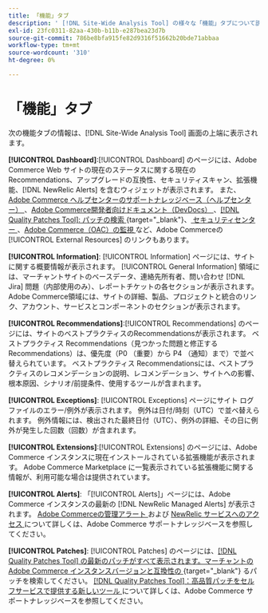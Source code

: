 ```yaml
---
title: 「機能」タブ
description: ' [!DNL Site-Wide Analysis Tool] の様々な「機能」タブについて説明します。'
exl-id: 23fc0311-82aa-430b-b11b-e287bea23d7b
source-git-commit: 786be8bfa915fe82d9316f51662b20bde71abbaa
workflow-type: tm+mt
source-wordcount: '310'
ht-degree: 0%

---
```


# 「機能」タブ

次の機能タブの情報は、[!DNL Site-Wide Analysis Tool] 画面の上端に表示されます。

**[!UICONTROL Dashboard]**:[!UICONTROL Dashboard] のページには、Adobe Commerce Web サイトの現在のステータスに関する現在のRecommendations、アップグレードの互換性、セキュリティスキャン、拡張機能、[!DNL NewRelic Alerts] を含むウィジェットが表示されます。 また、[Adobe Commerce ヘルプセンターのサポートナレッジベース（ヘルプセンター） ](https://experienceleague.adobe.com/docs/commerce-knowledge-base/kb/overview.html?lang=ja)、[Adobe Commerce開発者向けドキュメント（DevDocs） ](https://developer.adobe.com/commerce/docs/)、[[!DNL Quality Patches Tool]: パッチの検索 ](https://experienceleague.adobe.com/tools/commerce-quality-patches/index.html?lang=ja){target="_blank"}、[ セキュリティセンター ](https://helpx.adobe.com/jp/security.html)、[Adobe Commerce（OAC）の監視 ](https://experienceleague.adobe.com/docs/commerce-operations/tools/observation-for-adobe-commerce/intro.html?lang=ja) など、Adobe Commerceの [!UICONTROL External Resources] のリンクもあります。

**[!UICONTROL Information]**: [!UICONTROL Information] ページには、サイトに関する概要情報が表示されます。
[!UICONTROL General Information] 領域には、マーチャントサイトのベースデータ、連絡先所有者、問い合わせ [!DNL Jira] 問題（内部使用のみ）、レポートチケットの各セクションが表示されます。
Adobe Commerce領域には、サイトの詳細、製品、プロジェクトと統合のリンク、アカウント、サービスとコンポーネントのセクションが表示されます。

**[!UICONTROL Recommendations]**:[!UICONTROL Recommendations] のページには、サイトのベストプラクティスのRecommendationsが表示されます。 ベストプラクティス Recommendations（見つかった問題と修正するRecommendations）は、優先度（P0 （重要）から P4 （通知）まで）で並べ替えられています。
ベストプラクティス Recommendationsには、ベストプラクティスのレコメンデーションの説明、レコメンデーション、サイトへの影響、根本原因、シナリオ/前提条件、使用するツールが含まれます。

**[!UICONTROL Exceptions]**: [!UICONTROL Exceptions] ページにサイト ログ ファイルのエラー/例外が表示されます。 例外は日付/時刻（UTC）で並べ替えられます。
例外情報には、検出された最終日付（UTC）、例外の詳細、その日に例外が発生した回数（回数）が含まれます。

**[!UICONTROL Extensions]**:[!UICONTROL Extensions] のページには、Adobe Commerce インスタンスに現在インストールされている拡張機能が表示されます。 Adobe Commerce Marketplace に一覧表示されている拡張機能に関する情報が、利用可能な場合は提供されています。

**[!UICONTROL Alerts]**: 「[!UICONTROL Alerts]」ページには、Adobe Commerce インスタンスの最新の [!DNL NewRelic Managed Alerts] が表示されます。 [Adobe Commerceの管理アラート ](https://experienceleague.adobe.com/docs/commerce-knowledge-base/kb/support-tools/managed-alerts/managed-alerts-for-magento-commerce.html?lang=ja) および [NewRelic サービスへのアクセス ](https://experienceleague.adobe.com/docs/commerce-knowledge-base/kb/faq/access-new-relic-services.html?lang=ja) について詳しくは、Adobe Commerce サポートナレッジベースを参照してください。

**[!UICONTROL Patches]**: [!UICONTROL Patches] のページには、[[!DNL Quality Patches Tool] の最新のパッチがすべて表示されます。マーチャントのAdobe Commerce インスタンスバージョンと互換性の ](https://experienceleague.adobe.com/tools/commerce-quality-patches/index.html?lang=ja){target="_blank"} るパッチを検索してください。 [[!DNL Quality Patches Tool]：高品質パッチをセルフサービスで提供する新しいツール ](https://experienceleague.adobe.com/docs/commerce-knowledge-base/kb/announcements/commerce-announcements/magento-quality-patches-released-new-tool-to-self-serve-quality-patches.html?lang=ja) について詳しくは、Adobe Commerce サポートナレッジベースを参照してください。
